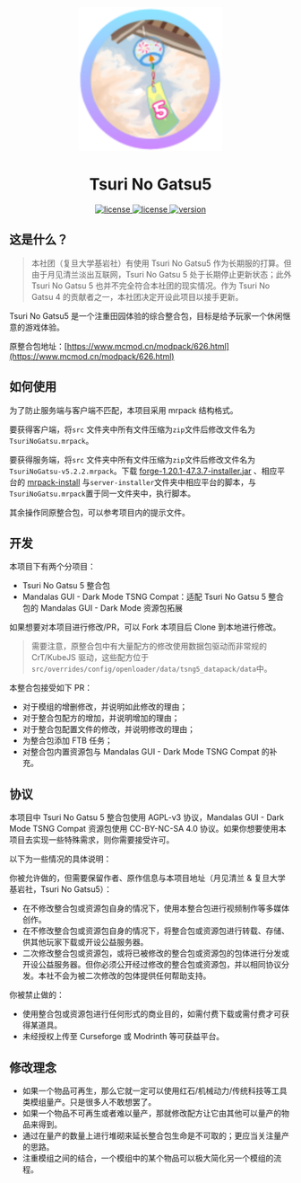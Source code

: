 

<div align="center">
<a href="version">
    <img src="./icon.png" alt="icon" style="zoom:200%;">
</a>

# Tsuri No Gatsu5

<a href="./LICENSE">
    <img src="https://img.shields.io/github/license/FDCraft/TsuriNoGatsu5" alt="license">
</a>

<a href="./LICENSE2">
    <img src="https://img.shields.io/badge/license2-CC--BY--NC--SA--4.0-8A2BE2" alt="license">
</a>

<a href="version">
    <img src="https://img.shields.io/badge/version-5.1.8-8A2BE2" alt="version">
</a>

</div>

## 这是什么？

>  本社团（复旦大学基岩社）有使用 Tsuri No Gatsu5 作为长期服的打算。但由于月见清兰淡出互联网，Tsuri No Gatsu 5 处于长期停止更新状态；此外 Tsuri No Gatsu 5 也并不完全符合本社团的现实情况。作为 Tsuri No Gatsu 4 的贡献者之一，本社团决定开设此项目以接手更新。

Tsuri No Gatsu5 是一个注重田园体验的综合整合包，目标是给予玩家一个休闲惬意的游戏体验。

原整合包地址：[https://www.mcmod.cn/modpack/626.html](https://www.mcmod.cn/modpack/626.html)

## 如何使用

为了防止服务端与客户端不匹配，本项目采用 mrpack 结构格式。

要获得客户端，将`src` 文件夹中所有文件压缩为`zip`文件后修改文件名为`TsuriNoGatsu.mrpack`。

要获得服务端，将`src` 文件夹中所有文件压缩为`zip`文件后修改文件名为`TsuriNoGatsu-v5.2.2.mrpack`。下载 [forge-1.20.1-47.3.7-installer.jar](https://maven.minecraftforge.net/net/minecraftforge/forge/1.20.1-47.3.7/forge-1.20.1-47.3.7-installer.jar) 、相应平台的 [mrpack-install](https://github.com/nothub/mrpack-install/releases/tag/v0.16.10) 与`server-installer`文件夹中相应平台的脚本，与`TsuriNoGatsu.mrpack`置于同一文件夹中，执行脚本。

其余操作同原整合包，可以参考项目内的提示文件。

## 开发

本项目下有两个分项目：

- Tsuri No Gatsu 5 整合包
- Mandalas GUI - Dark Mode TSNG Compat：适配 Tsuri No Gatsu 5 整合包的 Mandalas GUI - Dark Mode 资源包拓展

如果想要对本项目进行修改/PR，可以 Fork 本项目后 Clone 到本地进行修改。

>  需要注意，原整合包中有大量配方的修改使用数据包驱动而非常规的 CrT/KubeJS 驱动，这些配方位于 `src/overrides/config/openloader/data/tsng5_datapack/data`中。

本整合包接受如下 PR：

- 对于模组的增删修改，并说明如此修改的理由；
- 对于整合包配方的增加，并说明增加的理由；
- 对于整合包配置文件的修改，并说明修改的理由；
- 为整合包添加 FTB 任务；
- 对整合包内置资源包与 Mandalas GUI - Dark Mode TSNG Compat 的补充。

## 协议

本项目中 Tsuri No Gatsu 5 整合包使用 AGPL-v3 协议，Mandalas GUI - Dark Mode TSNG Compat 资源包使用 CC-BY-NC-SA 4.0 协议。如果你想要使用本项目去实现一些特殊需求，则你需要接受许可。

以下为一些情况的具体说明：

你被允许做的，但需要保留作者、原作信息与本项目地址（月见清兰 & 复旦大学基岩社，Tsuri No Gatsu5）：

- 在不修改整合包或资源包自身的情况下，使用本整合包进行视频制作等多媒体创作。
- 在不修改整合包或资源包自身的情况下，将整合包或资源包进行转载、存储、供其他玩家下载或开设公益服务器。
- 二次修改整合包或资源包，或将已被修改的整合包或资源包的包体进行分发或开设公益服务器。但你必须公开经过修改的整合包或资源包，并以相同协议分发。本社不会为被二次修改的包体提供任何帮助支持。

你被禁止做的：

- 使用整合包或资源包进行任何形式的商业目的，如需付费下载或需付费才可获得某道具。
- 未经授权上传至 Curseforge 或 Modrinth 等可获益平台。

## 修改理念

- 如果一个物品可再生，那么它就一定可以使用红石/机械动力/传统科技等工具类模组量产。只是很多人不敢想罢了。
- 如果一个物品不可再生或者难以量产，那就修改配方让它由其他可以量产的物品来得到。
- 通过在量产的数量上进行堆砌来延长整合包生命是不可取的；更应当关注量产的思路。
- 注重模组之间的结合，一个模组中的某个物品可以极大简化另一个模组的流程。
